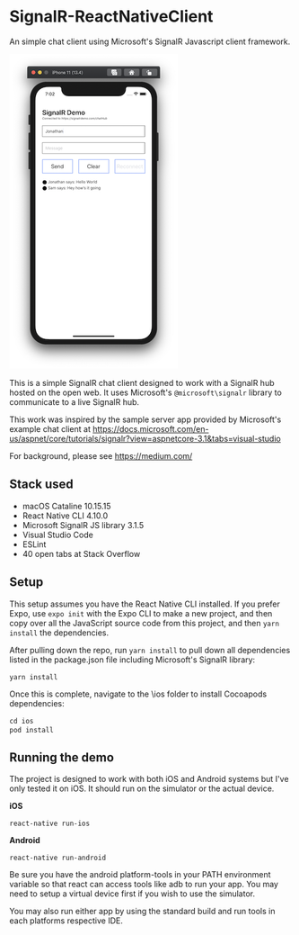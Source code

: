 # SignalR-ReactNativeClient
An simple chat client using Microsoft's SignalR Javascript client framework.

<img src="https://github.com/jonathanzufi/SignalR-ReactNativeClient/blob/master/assets/ios_preview.png">

This is a simple SignalR chat client designed to work with a SignalR hub hosted on the open web. It uses Microsoft's `@microsoft\signalr` library to communicate to a live SignalR hub.

This work was inspired by the sample server app provided by Microsoft's example chat client at https://docs.microsoft.com/en-us/aspnet/core/tutorials/signalr?view=aspnetcore-3.1&tabs=visual-studio 

For background, please see https://medium.com/<url>  
  
  ## Stack used

* macOS Cataline 10.15.15
* React Native CLI 4.10.0
* Microsoft SignalR JS library 3.1.5
* Visual Studio Code
* ESLint
* 40 open tabs at Stack Overflow
  
## Setup
This setup assumes you have the React Native CLI installed. If you prefer Expo, use `expo init` with the Expo CLI to make a new project, and then copy over all the JavaScript source code from this project, and then `yarn install` the dependencies.

After pulling down the repo, run `yarn install` to pull down all dependencies listed in the package.json file including Microsoft's SignalR library:
```
yarn install
```

Once this is complete, navigate to the \ios folder to install Cocoapods dependencies:
```
cd ios
pod install
``` 

## Running the demo

The project is designed to work with both iOS and Android systems but I've only tested it on iOS. It should run on the simulator or the actual device.


__iOS__

```
react-native run-ios
```


__Android__

```
react-native run-android
```
Be sure you have the android platform-tools in your PATH environment variable so that react can access tools like adb to run your app. You may need to setup a virtual device first if you wish to use the simulator.

You may also run either app by using the standard build and run tools in each platforms respective IDE.


